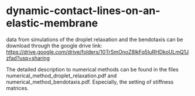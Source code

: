 # dynamic-contact-lines-on-an-elastic-membrane

data from simulations of the droplet relaxation and the bendotaxis can be download through the google drive link: https://drive.google.com/drive/folders/10TrSmOnoZ8lkFq5luRHDkoULmQ1Jzfad?usp=sharing

The detailed description to numerical methods can be found in the files numerical_method_droplet_relaxation.pdf and numerical_method_bendotaxis.pdf. Especially, the setting of stiffness matrices.
